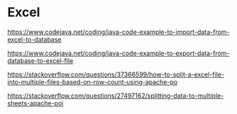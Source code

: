 # Excel

https://www.codejava.net/coding/java-code-example-to-import-data-from-excel-to-database

https://www.codejava.net/coding/java-code-example-to-export-data-from-database-to-excel-file

https://stackoverflow.com/questions/37366599/how-to-split-a-excel-file-into-multiple-files-based-on-row-count-using-apache-po

https://stackoverflow.com/questions/27497162/splitting-data-to-multiple-sheets-apache-poi